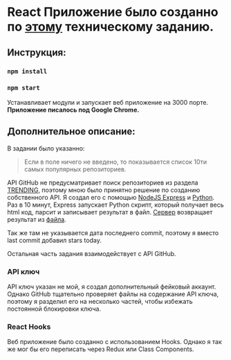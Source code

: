 # React Приложение было созданно по [этому](https://github.com/avito-tech/pro-fe-trainee-task/blob/master/README.md) техническому заданию.

## Инструкция:

### `npm install`
### `npm start`

Устанавливает модули и запускает веб приложение на 3000 порте.
**Приложение писалось под Google Chrome.**

## Дополнительное описание:

В задании было указанно:

> Если в поле ничего не введено, то показывается список 10ти самых популярных репозиториев.

API GitHub не предусматривает поиск репозиториев из раздела [TRENDING](https://github.com/trending), поэтому мною было принятно решение по созданию собственного API. Я создал его с помощью [NodeJS Express](https://github.com/belanwork/trendingAPI) и [Python](https://github.com/belanwork/trendingAPI/blob/master/python/script.py). Раз в 10 минут, Express запускает Python скрипт, который получает весь html код, парсит и записывает результат в файл. [Сервер](http://belan.ml/) возвращает результат из [файла](https://github.com/belanwork/trendingAPI/blob/master/python/result/result.txt).

Так же там не указывается дата последнего commit, поэтому я вместо last commit добавил stars today.

Остальная часть задания взаимодействует с API GitHub.

### API ключ

API ключ указан не мой, я создал дополнительный фейковый аккаунт. Однако GitHub тщательно проверяет файлы на содержание API ключа, поэтому я разделил его на несколько частей, чтобы избежать постоянной блокировки ключа.


### React Hooks

Веб приложение было созданно с использованием Hooks. Однако я так же мог бы его переписать через Redux или Class Components. 